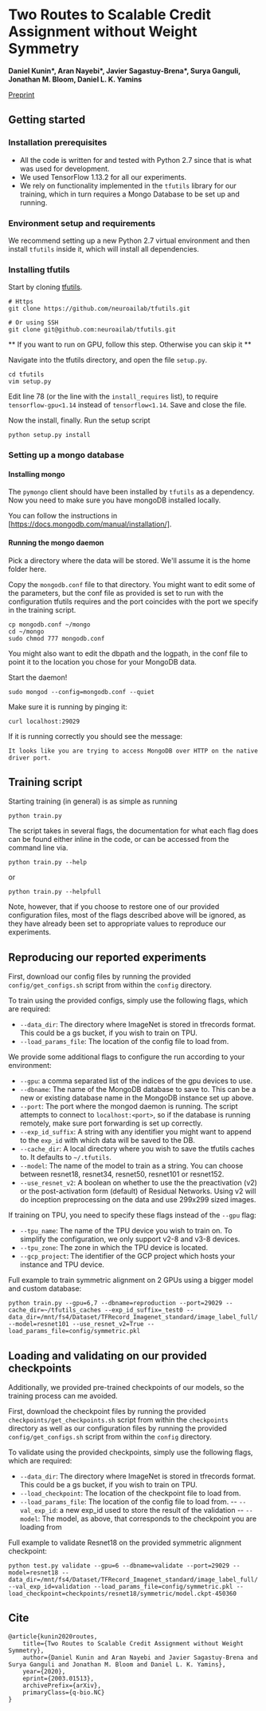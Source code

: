 # Two Routes to Scalable Credit Assignment without Weight Symmetry

**Daniel Kunin\*, Aran Nayebi\*, Javier Sagastuy-Brena\*, Surya Ganguli, Jonathan M. Bloom, Daniel L. K. Yamins**

[Preprint](https://arxiv.org/abs/2003.01513)

## Getting started

### Installation prerequisites

- All the code is written for and tested with Python 2.7 since that is what was used for development.
- We used TensorFlow 1.13.2 for all our experiments.
- We rely on functionality implemented in the `tfutils` library for our training, which in turn requires a Mongo Database to be set up and running.

### Environment setup and requirements

We recommend setting up  a new Python 2.7 virtual environment and then install `tfutils` inside it, which will install all dependencies.

### Installing tfutils

Start by cloning [tfutils](https://github.com/neuroailab/tfutils).

```
# Https
git clone https://github.com/neuroailab/tfutils.git

# Or using SSH
git clone git@github.com:neuroailab/tfutils.git
```

** If you want to run on GPU, follow this step. Otherwise you can skip it **

Navigate into the tfutils directory, and open the file `setup.py`.

```
cd tfutils
vim setup.py
```

Edit line 78 (or the line with the `install_requires` list), to require `tensorflow-gpu<1.14` instead of `tensorflow<1.14`.
Save and close the file.

Now the install, finally. Run the setup script

```
python setup.py install
```

### Setting up a mongo database

#### Installing mongo

The `pymongo` client should have been installed by `tfutils` as a dependency.
Now you need to make sure you have mongoDB installed locally.

You can follow the instructions in [https://docs.mongodb.com/manual/installation/].

#### Running the mongo daemon

Pick a directory where the data will be stored.
We'll assume it is the home folder here.

Copy the `mongodb.conf` file to that directory.
You might want to edit some of the parameters, but the conf file as provided is set to run with the configuration tfutils requires and the port coincides with the port we specify in the training script.

```
cp mongodb.conf ~/mongo
cd ~/mongo
sudo chmod 777 mongodb.conf
```

You might also want to edit the dbpath and the logpath, in the conf file to point it to the location you chose for your MongoDB data.

Start the daemon!

```
sudo mongod --config=mongodb.conf --quiet
```

Make sure it is running by pinging it:

```
curl localhost:29029
```

If it is running correctly you should see the message:

```
It looks like you are trying to access MongoDB over HTTP on the native driver port.
```

## Training script

Starting training (in general) is as simple as running

```
python train.py
```

The script takes in several flags, the documentation for what each flag does can be found either inline in the code, or can be accessed from the command line via.

```
python train.py --help
```

or

```
python train.py --helpfull
```

Note, however, that if you choose to restore one of our provided configuration files, most of the flags described above will be ignored, as they have already been set to appropriate values to reproduce our experiments.

## Reproducing our reported experiments

First, download our config files by running the provided `config/get_configs.sh` script from within the `config` directory.

To train using the provided configs, simply use the following flags, which are required:
- `--data_dir`: The directory where ImageNet is stored in tfrecords format. This could be a gs bucket, if you wish to train on TPU.
- `--load_params_file`: The location of the config file to load from.

We provide some additional flags to configure the run according to your environment:
- `--gpu`: a comma separated list of the indices of the gpu devices to use.
- `--dbname`: The name of the MongoDB database to save to. This can be a new or existing database name in the MongoDB instance set up above.
- `--port`: The port where the mongod daemon is running. The script attempts to connect to `localhost:<port>`, so if the database is running remotely, make sure port forwarding is set up correctly.
- `--exp_id_suffix`: A string with any identifier you might want to append to the `exp_id` with which data will be saved to the DB.
- `--cache_dir`: A local directory where you wish to save the tfutils caches to. It defaults to `~/.tfutils`.
- `--model`: The name of the model to train as a string. You can choose between resnet18, resnet34, resnet50, resnet101 or resnet152.
- `--use_resnet_v2`: A boolean on whether to use the the preactivation (v2) or the post-activation form (default) of Residual Networks. Using v2 will do inception preprocessing on the data and use 299x299 sized images.

If training on TPU, you need to specify these flags instead of the `--gpu` flag:
- `--tpu_name`: The name of the TPU device you wish to train on. To simplify the configuration, we only support v2-8 and v3-8 devices.
- `--tpu_zone`: The zone in which the TPU device is located.
- `--gcp_project`: The identifier of the GCP project which hosts your instance and TPU device.

Full example to train symmetric alignment on 2 GPUs using a bigger model and custom database:

```
python train.py --gpu=6,7 --dbname=reproduction --port=29029 --cache_dir=~/tfutils_caches --exp_id_suffix=_test0 --data_dir=/mnt/fs4/Dataset/TFRecord_Imagenet_standard/image_label_full/ --model=resnet101 --use_resnet_v2=True --load_params_file=config/symmetric.pkl
```

## Loading and validating on our provided checkpoints

Additionally, we provided pre-trained checkpoints of our models, so the training process can me avoided.

First, download the checkpoint files by running the provided `checkpoints/get_checkpoints.sh` script from within the `checkpoints` directory as well as our configuration files by running the provided `config/get_configs.sh` script from within the `config` directory.

To validate using the provided checkpoints, simply use the following flags, which are required:
- `--data_dir`: The directory where ImageNet is stored in tfrecords format. This could be a gs bucket, if you wish to train on TPU.
- `--load_checkpoint`: The location of the checkpoint file to load from.
- `--load_params_file`: The location of the config file to load from.
-- `--val_exp_id`: a new exp_id used to store the result of the validation
-- `--model`: The model, as above, that corresponds to the checkpoint you are loading from

Full example to validate Resnet18 on the provided symmetric alignment checkpoint:

```
python test.py validate --gpu=6 --dbname=validate --port=29029 --model=resnet18 --data_dir=/mnt/fs4/Dataset/TFRecord_Imagenet_standard/image_label_full/ --val_exp_id=validation --load_params_file=config/symmetric.pkl --load_checkpoint=checkpoints/resnet18/symmetric/model.ckpt-450360
```

## Cite

```
@article{kunin2020routes,
    title={Two Routes to Scalable Credit Assignment without Weight Symmetry},
    author={Daniel Kunin and Aran Nayebi and Javier Sagastuy-Brena and Surya Ganguli and Jonathan M. Bloom and Daniel L. K. Yamins},
    year={2020},
    eprint={2003.01513},
    archivePrefix={arXiv},
    primaryClass={q-bio.NC}
}
```
